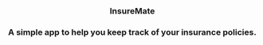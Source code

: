 <h3 align="center">InsureMate<h3>

<p align="center">A simple app to help you keep track of your insurance policies.</p>

<!--

## Other notes 

## 
Names
- InsurAlly ***
- CoverNest
- InsurSafe 
- PolicyKeeper 
- CoverView 
- Policy Pocket

## Catchphrases 
- Simplify Your Insurance Life: Organize all your policies in one place. Get peace of mind knowing you're covered. 
- All Your Policies, One App: From health to home, manage all your insurance coverage in one secure, organized location.

## Regulation 
- https://www.gesetze-im-internet.de/englisch_vvg/index.html

## Competitors 
- [Clark](https://www.spiegel.de/gutscheine/magazin/clark-versicherungsmanager) 

## Insurance products 
- Health
- Life 
- Auto 
- Homeowners
- Home content
- Renters 
- Liability 
- Fahrrad 
- Travel 
- Legal fees 
- Accident
-->